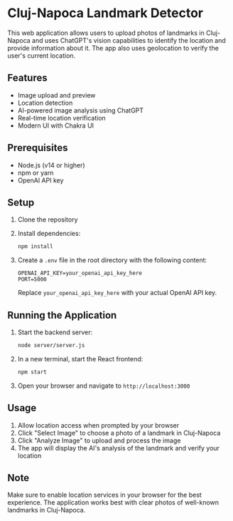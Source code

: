 # Cluj-Napoca Landmark Detector

This web application allows users to upload photos of landmarks in Cluj-Napoca and uses ChatGPT's vision capabilities to identify the location and provide information about it. The app also uses geolocation to verify the user's current location.

## Features

- Image upload and preview
- Location detection
- AI-powered image analysis using ChatGPT
- Real-time location verification
- Modern UI with Chakra UI

## Prerequisites

- Node.js (v14 or higher)
- npm or yarn
- OpenAI API key

## Setup

1. Clone the repository
2. Install dependencies:
   ```bash
   npm install
   ```

3. Create a `.env` file in the root directory with the following content:
   ```
   OPENAI_API_KEY=your_openai_api_key_here
   PORT=5000
   ```
   Replace `your_openai_api_key_here` with your actual OpenAI API key.

## Running the Application

1. Start the backend server:
   ```bash
   node server/server.js
   ```

2. In a new terminal, start the React frontend:
   ```bash
   npm start
   ```

3. Open your browser and navigate to `http://localhost:3000`

## Usage

1. Allow location access when prompted by your browser
2. Click "Select Image" to choose a photo of a landmark in Cluj-Napoca
3. Click "Analyze Image" to upload and process the image
4. The app will display the AI's analysis of the landmark and verify your location

## Note

Make sure to enable location services in your browser for the best experience. The application works best with clear photos of well-known landmarks in Cluj-Napoca.
